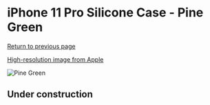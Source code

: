 # iPhone 11 Pro Silicone Case - Pine Green

[Return to previous page](/iphone_11)

[High-resolution image from Apple](https://store.storeimages.cdn-apple.com/8756/as-images.apple.com/is/MWYP2?wid=4500&hei=4500&fmt=png)

<div style="width: 500px"><img src="/everyphone/MWYP2.png" alt="Pine Green"></div>

## Under construction
